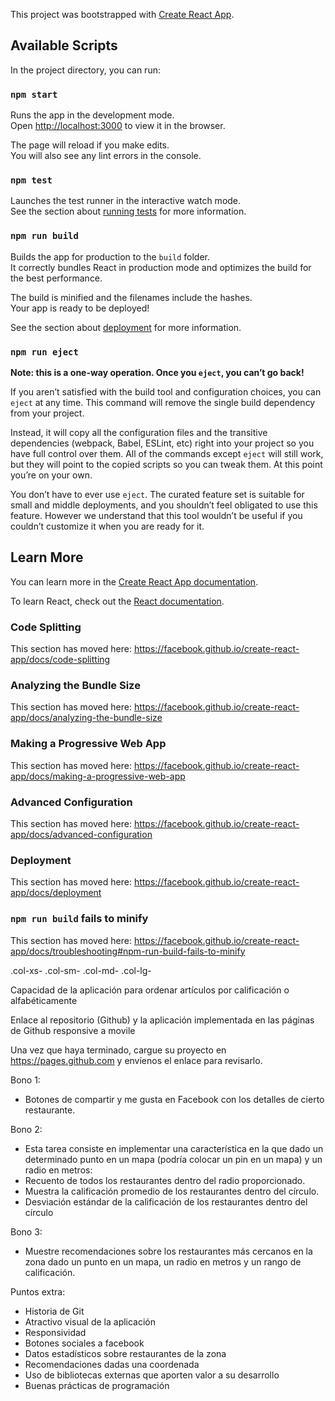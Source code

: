 This project was bootstrapped with [Create React App](https://github.com/facebook/create-react-app).

## Available Scripts

In the project directory, you can run:

### `npm start`

Runs the app in the development mode.<br />
Open [http://localhost:3000](http://localhost:3000) to view it in the browser.

The page will reload if you make edits.<br />
You will also see any lint errors in the console.

### `npm test`

Launches the test runner in the interactive watch mode.<br />
See the section about [running tests](https://facebook.github.io/create-react-app/docs/running-tests) for more information.

### `npm run build`

Builds the app for production to the `build` folder.<br />
It correctly bundles React in production mode and optimizes the build for the best performance.

The build is minified and the filenames include the hashes.<br />
Your app is ready to be deployed!

See the section about [deployment](https://facebook.github.io/create-react-app/docs/deployment) for more information.

### `npm run eject`

**Note: this is a one-way operation. Once you `eject`, you can’t go back!**

If you aren’t satisfied with the build tool and configuration choices, you can `eject` at any time. This command will remove the single build dependency from your project.

Instead, it will copy all the configuration files and the transitive dependencies (webpack, Babel, ESLint, etc) right into your project so you have full control over them. All of the commands except `eject` will still work, but they will point to the copied scripts so you can tweak them. At this point you’re on your own.

You don’t have to ever use `eject`. The curated feature set is suitable for small and middle deployments, and you shouldn’t feel obligated to use this feature. However we understand that this tool wouldn’t be useful if you couldn’t customize it when you are ready for it.

## Learn More

You can learn more in the [Create React App documentation](https://facebook.github.io/create-react-app/docs/getting-started).

To learn React, check out the [React documentation](https://reactjs.org/).

### Code Splitting

This section has moved here: https://facebook.github.io/create-react-app/docs/code-splitting

### Analyzing the Bundle Size

This section has moved here: https://facebook.github.io/create-react-app/docs/analyzing-the-bundle-size

### Making a Progressive Web App

This section has moved here: https://facebook.github.io/create-react-app/docs/making-a-progressive-web-app

### Advanced Configuration

This section has moved here: https://facebook.github.io/create-react-app/docs/advanced-configuration

### Deployment

This section has moved here: https://facebook.github.io/create-react-app/docs/deployment

### `npm run build` fails to minify

This section has moved here: https://facebook.github.io/create-react-app/docs/troubleshooting#npm-run-build-fails-to-minify

.col-xs-	.col-sm-	.col-md-	.col-lg-

Capacidad de la aplicación para ordenar artículos por calificación o alfabéticamente

Enlace al repositorio (Github) y la aplicación implementada en las páginas de Github
responsive a movile

Una vez que haya terminado, cargue su proyecto en https://pages.github.com y envíenos el enlace para revisarlo.

Bono 1:
- Botones de compartir y me gusta en Facebook con los detalles de cierto restaurante.

 
Bono 2:
- Esta tarea consiste en implementar una característica en la que dado un determinado punto en un mapa (podría colocar un pin en un mapa) y un radio en metros:
- Recuento de todos los restaurantes dentro del radio proporcionado.
- Muestra la calificación promedio de los restaurantes dentro del círculo.
- Desviación estándar de la calificación de los restaurantes dentro del círculo

 
Bono 3:
- Muestre recomendaciones sobre los restaurantes más cercanos en la zona dado un punto en un mapa, un radio en metros y un rango de calificación.
 
Puntos extra:
- Historia de Git
- Atractivo visual de la aplicación
- Responsividad
- Botones sociales a facebook
- Datos estadísticos sobre restaurantes de la zona
- Recomendaciones dadas una coordenada
- Uso de bibliotecas externas que aporten valor a su desarrollo
- Buenas prácticas de programación